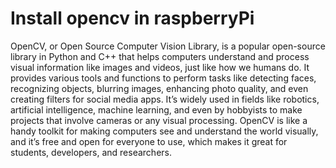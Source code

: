 # Install opencv in raspberryPi

OpenCV, or Open Source Computer Vision Library, is a popular open-source library in Python and C++ that helps computers understand and process visual information like images and videos, just like how we humans do. It provides various tools and functions to perform tasks like detecting faces, recognizing objects, blurring images, enhancing photo quality, and even creating filters for social media apps. It’s widely used in fields like robotics, artificial intelligence, machine learning, and even by hobbyists to make projects that involve cameras or any visual processing. OpenCV is like a handy toolkit for making computers see and understand the world visually, and it’s free and open for everyone to use, which makes it great for students, developers, and researchers.
